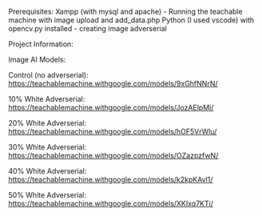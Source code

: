 Prerequisites:
Xampp (with mysql and apache) - Running the teachable machine with image upload and add_data.php
Python (I used vscode) with opencv.py installed - creating image adverserial

Project Information:

Image AI Models:

Control (no adverserial): https://teachablemachine.withgoogle.com/models/9xGhfNNrN/

10% White Adverserial: https://teachablemachine.withgoogle.com/models/JozAElpMj/

20% White Adverserial: https://teachablemachine.withgoogle.com/models/hOF5VrWlu/

30% White Adverserial: https://teachablemachine.withgoogle.com/models/OZazpzfwN/

40% White Adverserial: https://teachablemachine.withgoogle.com/models/k2kpKAvl1/

50% White Adverserial: https://teachablemachine.withgoogle.com/models/XKIxq7KTi/
